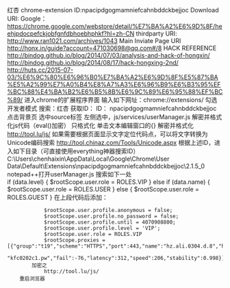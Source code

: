 红杏
	chrome-extension
		ID:npacipdgogmamniefcahnbddckbejjoc
		Download URI:
			Google：https://chrome.google.com/webstore/detail/%E7%BA%A2%E6%9D%8F/heehjpdocpefckjobfgnfdbhoebhphkf?hl=zh-CN
		thirdparty URI:
			http://www.ran1021.com/archives/1043
	Main Inviate Page URI
		http://honx.in/guide?account=471030698@qq.com#/8
	HACK REFERENCE
		http://bindog.github.io/blog/2014/07/03/analysis-and-hack-of-hongxin/
		http://bindog.github.io/blog/2014/08/17/hack-hongxing-2nd/
		http://huts.cc/2015-07-03/%E6%9C%80%E6%96%B0%E7%BA%A2%E6%9D%8F%E5%87%BA%E5%A2%99%E7%A0%B4%E8%A7%A3%E6%96%B9%E6%B3%95%EF%BC%88%E4%BA%B2%E6%B5%8B%E6%9C%89%E6%95%88%EF%BC%89/
		进入chrome的扩展程序界面
			输入如下网址：chrome://extensions/
		勾选开发者模式
			搜索：红杏
			获取ID：
				ID： npacipdgogmamniefcahnbddckbejjoc
			点击背景页
				选中source标签
				左侧选中，js/services/userManager.js
				解密并格式化js代码（eval()加密）
					只格式化
						单击文本编辑窗口的{}
					解密并格式化
						http://tool.lu/js/
					如果需要根据页面显示文字定位代码点，可以将文字转换为Unicode编码搜索
						http://tool.chinaz.com/Tools/Unicode.aspx
		根据上述ID，进入如下目录（可直接使用everything神器搜索ID）
			C:\Users\chenhaixin\AppData\Local\Google\Chrome\User Data\Default\Extensions\npacipdgogmamniefcahnbddckbejjoc\2.1.5_0
			notepad++打开userManager.js
			搜索如下一处			
				if (data.level) {
					$rootScope.user.role = ROLES.VIP
				} else if (data.name) {
					$rootScope.user.role = ROLES.USER
				} else {
					$rootScope.user.role = ROLES.GUEST
				}
			在上段代码后添加：

				$rootScope.user.profile.anonymous = false;
				$rootScope.user.profile.no_password = false;
				$rootScope.user.profile.until = 4070908800;
				$rootScope.user.profile.level = 'VIP';
				$rootScope.user.role = ROLES.VIP
				$rootScope.proxies = [{"group":"t19","scheme":"HTTPS","port":443,"name":"hz.ali.0304.d.8","host":
				"kfc0202c1.pw","fail":-76,"latency":312,"speed":206,"stability":0.998}];				
			加密之
				http://tool.lu/js/
		重启浏览器
